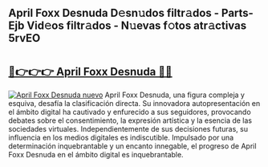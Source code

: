 ## April Foxx Desnuda D𝚎sn𝚞dos filtr𝚊dos - Parts-Ejb Vid𝚎os filtr𝚊dos - N𝚞evas f𝚘tos atr𝚊ctivas 5rvEO

# <h2><a href="http://mbdl74.tromn.icu/?c=April+Foxx+Desnuda">🔗👉👉👉 April Foxx Desnuda 🔗🔗</a></h2>

[![April Foxx Desnuda nuevo](https://i.imgur.com/pEAQMta.gif)](http://mbdl74.tromn.icu/?c=April+Foxx+Desnuda)
April Foxx Desnuda, una figura compleja y esquiva, desafía la clasificación directa. Su innovadora autopresentación en el ámbito digital ha cautivado y enfurecido a sus seguidores, provocando debates sobre el consentimiento, la expresión artística y la esencia de las sociedades virtuales. Independientemente de sus decisiones futuras, su influencia en los medios digitales es indiscutible. Impulsado por una determinación inquebrantable y un encanto innegable, el progreso de April Foxx Desnuda en el ámbito digital es inquebrantable.
